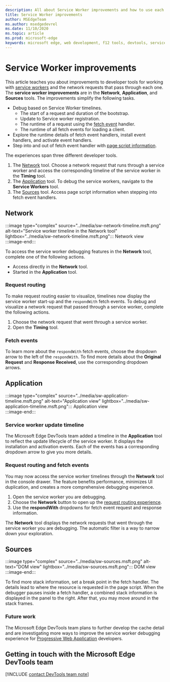 ```yaml
---
description: All about Service Worker improvements and how to use each one.
title: Service Worker improvements
author: MSEdgeTeam
ms.author: msedgedevrel
ms.date: 11/10/2020
ms.topic: article
ms.prod: microsoft-edge
keywords: microsoft edge, web development, f12 tools, devtools, service worker, PWA
---
```

# Service Worker improvements  

This article teaches you about improvements to developer tools for working with [service workers][MdnServiceWorkerApi] and the network requests that pass through each one.  The **service worker improvements** are in the **Network**, **Application**, and **Sources** tools.  The improvements simplify the following tasks.  

*   Debug based on Service Worker timelines.  
    *   The start of a request and duration of the bootstrap.  
    *   Update to Service worker registration.  
    *   The runtime of a request using the [fetch event][MdnFetchEvent] handler.  
    *   The runtime of all fetch events for loading a client.  
*   Explore the runtime details of fetch event handlers, install event handlers, and activate event handlers.  
*   Step into and out of fetch event handler with [page script information](#sources).  

The experiences span three different developer tools.  

1.  The [Network](#network) tool.  Choose a network request that runs through a service worker and access the corresponding timeline of the service worker in the **Timing** tool.  
1.  The [Application](#application) tool.  To debug the service workers, navigate to the **Service Workers** tool.  
1.  The [Sources](#sources) tool.  Access page script information when stepping into fetch event handlers.  

## Network  

:::image type="complex" source="../media/sw-network-timeline.msft.png" alt-text="Service worker timeline in the Network tool" lightbox="../media/sw-network-timeline.msft.png":::
   Network view  
:::image-end:::  

To access the service worker debugging features in the **Network** tool, complete one of the following actions.  

*   Access directly in the **Network** tool.  
*   Started in the **Application** tool.  
    
### Request routing  

To make request routing easier to visualize, timelines now display the service worker start-up and the `respondWith` fetch events.  To debug and visualize a network request that passed through a service worker, complete the following actions.  

1.  Choose the network request that went through a service worker.  
1.  Open the **Timing** tool.  
    
### Fetch events  

To learn more about the `respondWith` fetch events, choose the dropdown arrow to the left of the `respondWith`.  To find more details about the **Original Request** and **Response Received**, use the corresponding dropdown arrows.  

## Application  

:::image type="complex" source="../media/sw-application-timeline.msft.png" alt-text="Application view" lightbox="../media/sw-application-timeline.msft.png":::
   Application view  
:::image-end:::  

### Service worker update timeline  

The Microsoft Edge DevTools team added a timeline in the **Application** tool to reflect the update lifecycle of the service worker.  It displays the installation and activation events.  Each of the events has a corresponding dropdown arrow to give you more details.  

### Request routing and fetch events  

You may now access the service worker timelines through the **Network** tool in the console drawer.  The feature benefits performance, minimizes UI duplication, and creates a more comprehensive debugging experience.  

1.  Open the service worker you are debugging.  
1.  Choose the **Network** button to open up the [request routing experience](#network).  
1.  Use the **respondWith** dropdowns for fetch event request and response information.  

The **Network** tool displays the network requests that went through the service worker you are debugging.  The automatic filter is a way to narrow down your exploration.

## Sources  

:::image type="complex" source="../media/sw-sources.msft.png" alt-text="DOM view" lightbox="../media/sw-sources.msft.png":::
   DOM view  
:::image-end:::  

To find more stack information, set a break point in the fetch handler.  The details lead to where the resource is requested in the page script.  When the debugger pauses inside a fetch handler, a combined stack information is displayed in the panel to the right.  After that, you may move around in the stack frames.  

### Future work  

The Microsoft Edge DevTools team plans to further develop the cache detail and are investigating more ways to improve the service worker debugging experience for [Progressive Web Application][MdnProgressiveWebApps] developers.  

## Getting in touch with the Microsoft Edge DevTools team  

[!INCLUDE [contact DevTools team note](../includes/contact-devtools-team-note.md)]  

<!-- links -->  

[MdnFetchEvent]: https://developer.mozilla.org/docs/Web/API/FetchEvent "FetchEvent | MDN"  
[MdnProgressiveWebApps]: https://developer.mozilla.org/docs/Web/Progressive_web_apps "Progressive web apps (PWAs) | MDN"  
[MdnServiceWorkerApi]: https://developer.mozilla.org/docs/Web/API/Service_Worker_API "Service Worker API | MDN"  
